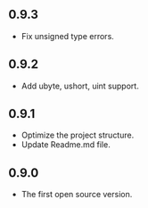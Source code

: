 ## 0.9.3

* Fix unsigned type errors.

## 0.9.2

* Add ubyte, ushort, uint support.

## 0.9.1

* Optimize the project structure.
* Update Readme.md file.

## 0.9.0

* The first open source version.